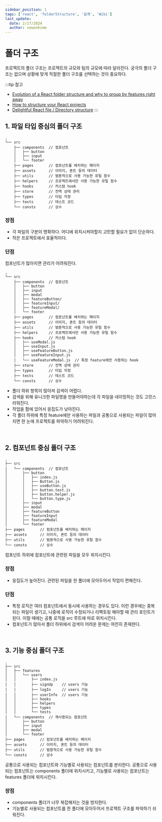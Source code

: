 ```yaml
---
sidebar_position: 1
tags: ['react', 'folderStructure', '설계', 'Wiki']
last_update:
  date: 2/17/2024
  author: sewonkimm
---
```


# 폴더 구조

프로젝트의 폴더 구조는 프로젝트의 규모와 팀의 규모에 따라 달라진다. 궁극의 폴더 구조는 없으며 상황에 맞게 적절한 폴더 구조를 선택하는 것이 중요하다.

:::tip 참고

- [Evolution of a React folder structure and why to group by features right away](https://profy.dev/article/react-folder-structure#world-domination-colocation)
- [How to structure your React projects](https://joyofcode.xyz/react-project-structure#use-path-aliases)
- [Delightful React file / Directory structure](https://www.joshwcomeau.com/react/file-structure/)
:::

## 1. 파일 타입 중심의 폴더 구조

```
.
└── src
    ├── components  // 컴포넌트
    │   ├── button
    │   ├── input
    │   └── footer
    ├── pages       // 컴포넌트를 배치하는 페이지
    ├── assets      // 이미지, 폰트 등의 데이터
    ├── utils       // 범용적으로 사용 가능한 유틸 함수
    ├── helpers     // 프로젝트에서만 사용 가능한 유틸 함수
    ├── hooks       // 커스텀 hook
    ├── store       // 전역 상태 관리
    ├── types       // 타입 지정
    ├── tests       // 테스트 코드
    └── consts      // 상수
```

### 장점

- 각 파일의 구분이 명확하다. 어디에 위치시켜야할지 고민할 필요가 없이 단순하다.
- 작은 프로젝트에서 효율적이다.

### 단점

컴포넌트가 많아지면 관리가 어려워진다.

```
.
└── src
    ├── components  // 컴포넌트
    │   ├── button
    │   ├── input
    │   ├── modal
    │   ├── featureButton/
    │   ├── featureInput/
    │   ├── featureModal/
    │   └── footer
    ├── pages       // 컴포넌트를 배치하는 페이지
    ├── assets      // 이미지, 폰트 등의 데이터
    ├── utils       // 범용적으로 사용 가능한 유틸 함수
    ├── helpers     // 프로젝트에서만 사용 가능한 유틸 함수
    ├── hooks       // 커스텀 hook
    │   ├── useModal.js
    │   ├── useInput.js
    │   ├── useFeatureButton.js
    │   ├── useFeatureInput.js
    │   └── useFeatureModal.js  // 특정 feature에만 사용하는 hook
    ├── store       // 전역 상태 관리
    ├── types       // 타입 지정
    ├── tests       // 테스트 코드
    └── consts      // 상수
```

- 폴더 하위 항목이 많아져 검색이 어렵다.
- 검색을 위해 유니크한 파일명을 만들어야하는데 각 파일을 네이밍하는 것도 고민스러워진다.
- 작업을 함에 있어서 응집도가 낮아진다.
- 각 폴더 하위에 특정 feature에만 사용하는 파일과 공통으로 사용되는 파일이 많아지면 한 눈에 프로젝트를 파악하기 어려워진다.

<br />

## 2. 컴포넌트 중심 폴더 구조
```
.
├── src
│   └── components  // 컴포넌트
│       ├── button
│       │   ├── index.js
│       │   ├── Button.js
│       │   ├── useButton.js
│       │   ├── button.test.js
│       │   ├── button.helper.js
│       │   └── button.type.js
│       ├── input
│       ├── modal
│       ├── featureButton
│       ├── featureInput
│       ├── featureModal
│       └── footer
├── pages       // 컴포넌트를 배치하는 페이지
├── assets      // 이미지, 폰트 등의 데이터
├── utils       // 범용적으로 사용 가능한 유틸 함수
└── consts      // 상수
```

컴포넌트 하위에 컴포넌트에 관련된 파일을 모두 위치시킨다.

### 장점
- 응집도가 높아진다. 관련된 파일을 한 폴더에 모아두어서 작업이 편해진다.

### 단점
- 특정 로직은 여러 컴포넌트에서 동시에 사용하는 경우도 있다. 이런 경우에는 중복되는 파일이 생기고, 나중에 로직이 수정되거나 리팩토링 해야할 때 관리 포인트가 된다. 이럴 때에는 공통 로직을 src 루트에 따로 위치시킨다.
- 컴포넌트가 많아서 폴더 하위에서 검색이 어려운 문제는 여전히 존재한다.


<br />

## 3. 기능 중심 폴더 구조
```
.
├── src
│   ├── features
│   │   └── users
│   │       ├── index.js
│   │       ├── signUp    // users 기능
│   │       ├── logIn     // users 기능
│   │       ├── userInfo  // users 기능
│   │       ├── hooks
│   │       ├── helpers
│   │       ├── types
│   │       └── tests
│   └── components  // 재사용되는 컴포넌트
│       ├── button
│       ├── input
│       ├── modal
│       └── footer
├── pages       // 컴포넌트를 배치하는 페이지
├── assets      // 이미지, 폰트 등의 데이터
├── utils       // 범용적으로 사용 가능한 유틸 함수
└── consts      // 상수
```

공통으로 사용되는 컴포넌트와 기능별로 사용되는 컴포넌트를 분리한다. 공통으로 사용되는 컴포넌트는 components 폴더에 위치시키고, 기능별로 사용되는 컴포넌트는 features 폴더에 위치시킨다.

### 장점
- components 폴더가 너무 복잡해지는 것을 방지한다.
- 기능별로 사용되는 컴포넌트를 한 폴더에 모아두어서 프로젝트 구조를 파악하기 쉬워진다.
